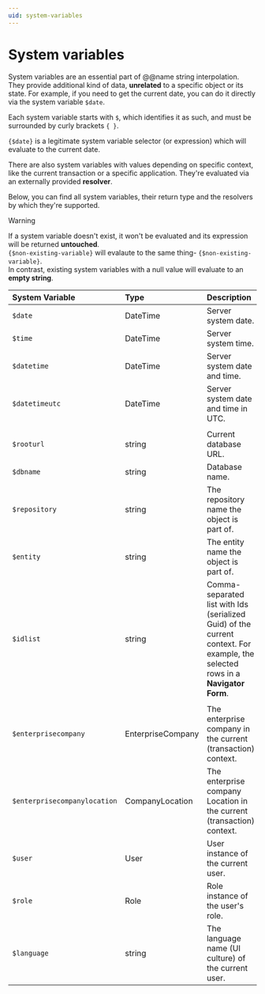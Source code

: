 ```yaml
---
uid: system-variables
---
```


# System variables

System variables are an essential part of @@name string interpolation. They provide additional kind of data, **unrelated** to a specific object or its state. For example, if you need to get the current date, you can do it directly via the system variable `$date`.

Each system variable starts with `$`, which identifies it as such, and must be surrounded by curly brackets `{ }`. 

`{$date}` is a legitimate system variable selector (or expression) which will evaluate to the current date.

There are also system variables with values depending on specific context, like the current transaction or a specific application. They're evaluated via an externally provided **resolver**. 

Below, you can find all system variables, their return type and the resolvers by which they're supported.

> [!WARNING]
> 
> If a system variable doesn't exist, it won't be evaluated and its expression will be returned **untouched**. <br> `{$non-existing-variable}` will evalaute to the same thing- `{$non-existing-variable}`. <br> In contrast, existing system variables with a null value will evaluate to an **empty string**.


| System Variable              | Type                  | Description                                                                                                             | Resolver    |
| :----------------------------| :---------------------| :-----------------------------------------------------------------------------------------------------------------------| :-----------|
| `$date`                      | DateTime            | Server system date.                                                                                                      | Globally    |
| `$time`                      | DateTime            | Server system time.                                                                                                      | Globally    |
| `$datetime`                  | DateTime            | Server system date and time.                                                                                             | Globally    |
| `$datetimeutc`               | DateTime            | Server system date and time in UTC.                                                                                      | Globally    |
|                              |                       |                                                                                                                         |             |
| `$rooturl`                   | string              | Current database URL.                                                                                                    | @@winclient |
| `$dbname`                    | string              | Database name.                                                                                                           | @@winclient |
| `$repository`                | string              | The repository name the object is part of.                                                                      | @@winclient |
| `$entity`                    | string              | The entity name the object is part of.                                                                          | @@winclient |
| `$idlist`                    | string              | Comma-separated list with Ids (serialized Guid) of the current context. For example, the selected rows in a **Navigator Form**. | @@winclient |
|                              |                       |                                                                                                                         |             |
| `$enterprisecompany`         | EnterpriseCompany   | The enterprise company in the current (transaction) context.                                                             | @@winclient |
| `$enterprisecompanylocation` | CompanyLocation     | The enterprise company Location in the current (transaction) context.                                                    | @@winclient |
| `$user`                      | User                | User instance of the current user.                                                                                     | @@winclient |
| `$role`                      | Role                | Role instance of the user's role.                                                                              | @@winclient |
| `$language`                  | string              | The language name (UI culture) of the current user.                                                                      | @@winclient |
